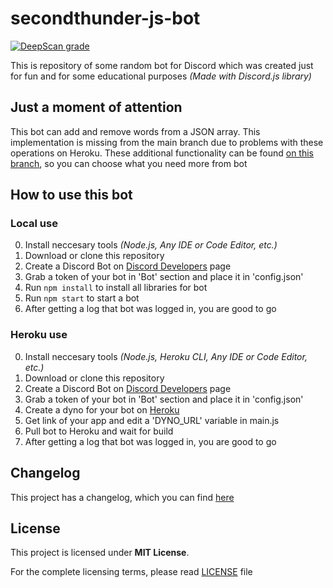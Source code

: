 # secondthunder-js-bot

[![DeepScan grade](https://deepscan.io/api/teams/11565/projects/14865/branches/286263/badge/grade.svg)](https://deepscan.io/dashboard#view=project&tid=11565&pid=14865&bid=286263)

This is repository of some random bot for Discord which was created just for fun and for some educational purposes *(Made with Discord.js library)*

## Just a moment of attention

This bot can add and remove words from a JSON array. This implementation is missing from the main branch due to problems with these operations on Heroku. These additional functionality can be found [on this branch](https://github.com/SecondThundeR/secondthunder-js-bot/tree/add-delete-from-json), so you can choose what you need more from bot

## How to use this bot

### Local use

0. Install neccesary tools *(Node.js, Any IDE or Code Editor, etc.)*
1. Download or clone this repository
2. Create a Discord Bot on [Discord Developers](https://discord.com/developers/applications) page
3. Grab a token of your bot in 'Bot' section and place it in 'config.json'
4. Run `npm install` to install all libraries for bot
5. Run `npm start` to start a bot
6. After getting a log that bot was logged in, you are good to go

### Heroku use

0. Install neccesary tools *(Node.js, Heroku CLI, Any IDE or Code Editor, etc.)*
1. Download or clone this repository
2. Create a Discord Bot on [Discord Developers](https://discord.com/developers/applications) page
3. Grab a token of your bot in 'Bot' section and place it in 'config.json'
4. Create a dyno for your bot on [Heroku](https://dashboard.heroku.com/)
5. Get link of your app and edit a 'DYNO_URL' variable in main.js
6. Pull bot to Heroku and wait for build
7. After getting a log that bot was logged in, you are good to go

## Changelog

This project has a changelog, which you can find [here](https://github.com/SecondThundeR/secondthunder-js-bot/blob/master/Changelog.md)

## License

This project is licensed under **MIT License**.

For the complete licensing terms, please read [LICENSE](https://github.com/SecondThundeR/secondthunder-js-bot/blob/master/LICENSE) file
